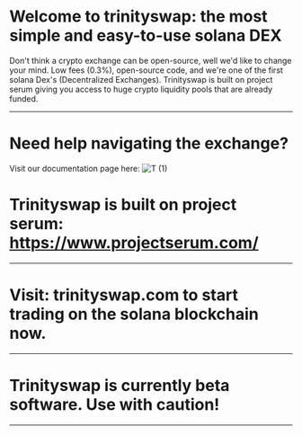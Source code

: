 # Welcome to trinityswap: the most simple and easy-to-use solana DEX 

Don't think a crypto exchange can be open-source, well we'd like to change your mind. Low fees (0.3%), open-source code, and we're one of the first solana Dex's (Decentralized Exchanges). Trinityswap is built on project serum giving you access to huge crypto liquidity pools that are already funded.

------------------

# Need help navigating the exchange? 

Visit our documentation page here: 
![T (1)](https://user-images.githubusercontent.com/58639429/163871381-6de11052-4031-43ab-b440-5ee56b0cb550.png) 
 # Trinityswap is built on project serum: https://www.projectserum.com/ 
 ------------------
 # Visit: trinityswap.com to start trading on the solana blockchain now. 
 ------------------
 # Trinityswap is currently beta software. Use with caution!
 ------------------
